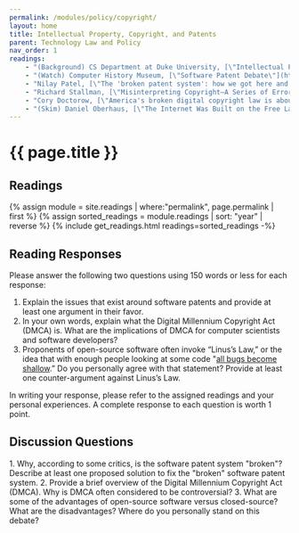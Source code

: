 ```yaml
---
permalink: /modules/policy/copyright/
layout: home
title: Intellectual Property, Copyright, and Patents
parent: Technology Law and Policy
nav_order: 1
readings:
    - "(Background) CS Department at Duke University, [\"Intellectual Property for CS Students\"](https://courses.cs.duke.edu/cps182s/fall02/cscopyright/index.htm), 2002."
    - "(Watch) Computer History Museum, [\"Software Patent Debate\"](https://www.youtube.com/watch?v=f6Dh5NjlZMk), 2011."
    - "Nilay Patel, [\"The 'broken patent system': how we got here and how to fix it\"](https://www.theverge.com/2011/08/11/broken-patent-system), 2012."
    - "Richard Stallman, [\"Misinterpreting Copyright—A Series of Errors\"](https://www.gnu.org/philosophy/misinterpreting-copyright.html), 2021."
    - "Cory Doctorow, [\"America's broken digital copyright law is about to be challenged in court\"](https://www.theguardian.com/technology/2016/jul/21/digital-millennium-copyright-act-eff-supreme-court), 2016."
    - "(Skim) Daniel Oberhaus, [\"The Internet Was Built on the Free Labor of Open Source Developers. Is That Sustainable?\"](https://www.vice.com/en/article/43zak3/the-internet-was-built-on-the-free-labor-of-open-source-developers-is-that-sustainable), 2019."
---
```


# {{ page.title }}
<h2 class="text-delta">Readings</h2>
{% assign module = site.readings | where:"permalink", page.permalink  | first %}
{% assign sorted_readings = module.readings | sort: "year" | reverse %}
{% include get_readings.html readings=sorted_readings -%}

<h2 class="text-delta">Reading Responses</h2>
Please answer the following two questions using 150 words or less for each response:

1. Explain the issues that exist around software patents and provide at least one argument in their favor. 
2. In your own words, explain what the Digital Millennium Copyright Act (DMCA) is. What are the implications of DMCA for computer scientists and software developers? 
3. Proponents of open-source software often invoke “Linus’s Law,” or the idea that with enough people looking at some code "[all bugs become shallow](https://www.microsoft.com/en-us/security/blog/2006/06/07/linuss-law-aka-many-eyes-make-all-bugs-shallow/).” Do you personally agree with that statement? Provide at least one counter-argument against Linus’s Law. 

In writing your response, please refer to the assigned readings and your personal experiences. A complete response to each question is worth 1 point. 

<h2 class="text-delta">Discussion Questions</h2>
1. Why, according to some critics, is the software patent system "broken"? Describe at least one proposed solution to fix the "broken" software patent system.
2. Provide a brief overview of the Digital Millennium Copyright Act (DMCA). Why is DMCA often considered to be controversial?
3. What are some of the advantages of open-source software versus closed-source? What are the disadvantages? Where do you personally stand on this debate?